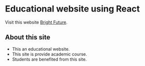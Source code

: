 # Educational website using React

Visit this website [Bright Future](https://bright-future-teaching.netlify.app/).

## About this site

* This an educational website.
* This site is provide academic course.
* Students are benefited from this site.
